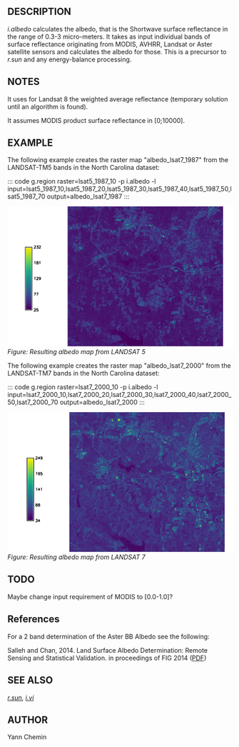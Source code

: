 ## DESCRIPTION

*i.albedo* calculates the albedo, that is the Shortwave surface
reflectance in the range of 0.3-3 micro-meters. It takes as input
individual bands of surface reflectance originating from MODIS, AVHRR,
Landsat or Aster satellite sensors and calculates the albedo for those.
This is a precursor to *r.sun* and any energy-balance processing.

## NOTES

It uses for Landsat 8 the weighted average reflectance (temporary
solution until an algorithm is found).

It assumes MODIS product surface reflectance in \[0;10000\].

## EXAMPLE

The following example creates the raster map \"albedo_lsat7_1987\" from
the LANDSAT-TM5 bands in the North Carolina dataset:

::: code
    g.region raster=lsat5_1987_10 -p
    i.albedo -l input=lsat5_1987_10,lsat5_1987_20,lsat5_1987_30,lsat5_1987_40,lsat5_1987_50,lsat5_1987_70 output=albedo_lsat7_1987
:::

![i.albedo LANDSAT-TM5 1987 example](i_albedo_landsat5.png)\
*Figure: Resulting albedo map from LANDSAT 5*

The following example creates the raster map \"albedo_lsat7_2000\" from
the LANDSAT-TM7 bands in the North Carolina dataset:

::: code
    g.region raster=lsat7_2000_10 -p
    i.albedo -l input=lsat7_2000_10,lsat7_2000_20,lsat7_2000_30,lsat7_2000_40,lsat7_2000_50,lsat7_2000_70 output=albedo_lsat7_2000
:::

![i.albedo LANDSAT-TM7 2000 example](i_albedo_landsat7.png)\
*Figure: Resulting albedo map from LANDSAT 7*

## TODO

Maybe change input requirement of MODIS to \[0.0-1.0\]?

## References

For a 2 band determination of the Aster BB Albedo see the following:

Salleh and Chan, 2014. Land Surface Albedo Determination: Remote Sensing
and Statistical Validation. in proceedings of FIG 2014
([PDF](https://www.fig.net/resources/proceedings/fig_proceedings/fig2014/papers/ts05g/TS05G_salleh_chan_6910.pdf))

## SEE ALSO

*[r.sun](r.sun.html), [i.vi](i.vi.html)*

## AUTHOR

Yann Chemin
